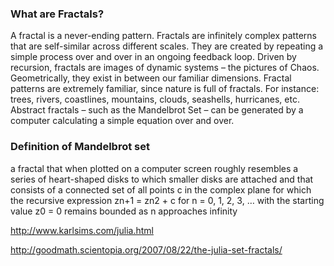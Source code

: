 ### What are Fractals?

A fractal is a never-ending pattern. Fractals are infinitely complex patterns that are self-similar across different scales. They are created by repeating a simple process over and over in an ongoing feedback loop. Driven by recursion, fractals are images of dynamic systems – the pictures of Chaos. Geometrically, they exist in between our familiar dimensions. Fractal patterns are extremely familiar, since nature is full of fractals. For instance: trees, rivers, coastlines, mountains, clouds, seashells, hurricanes, etc. Abstract fractals – such as the Mandelbrot Set – can be generated by a computer calculating a simple equation over and over.


### Definition of Mandelbrot set 

a fractal that when plotted on a computer screen roughly resembles a series of heart-shaped disks to which smaller disks are attached and that consists of a connected set of all points c in the complex plane for which the recursive expression zn+1 = zn2 + c for n = 0, 1, 2, 3,  … with the starting value z0 = 0 remains bounded as n approaches infinity



http://www.karlsims.com/julia.html

http://goodmath.scientopia.org/2007/08/22/the-julia-set-fractals/
